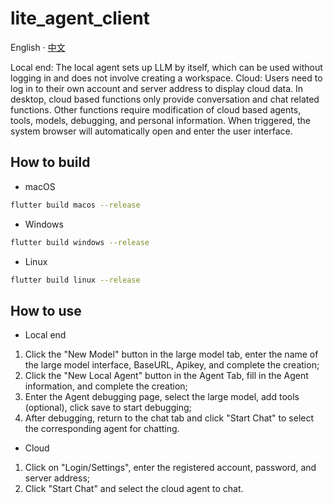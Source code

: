 # lite_agent_client

English · [中文](README-zh_CN.md)

Local end: The local agent sets up LLM by itself, which can be used without logging in and does not
involve creating a workspace.
Cloud: Users need to log in to their own account and server address to display cloud data. In
desktop, cloud based functions only provide conversation and chat related functions. Other functions
require modification of cloud based agents, tools, models, debugging, and personal information. When
triggered, the system browser will automatically open and enter the user interface.

## How to build

- macOS

```bash 
flutter build macos --release
```

- Windows

```bash 
flutter build windows --release
```

- Linux

```bash 
flutter build linux --release
```

## How to use

- Local end

1. Click the "New Model" button in the large model tab, enter the name of the large model interface,
   BaseURL, Apikey, and complete the creation;
2. Click the "New Local Agent" button in the Agent Tab, fill in the Agent information, and complete
   the creation;
3. Enter the Agent debugging page, select the large model, add tools (optional), click save to start
   debugging;
4. After debugging, return to the chat tab and click "Start Chat" to select the corresponding agent
   for chatting.

- Cloud

1. Click on "Login/Settings", enter the registered account, password, and server address;
2. Click "Start Chat" and select the cloud agent to chat.